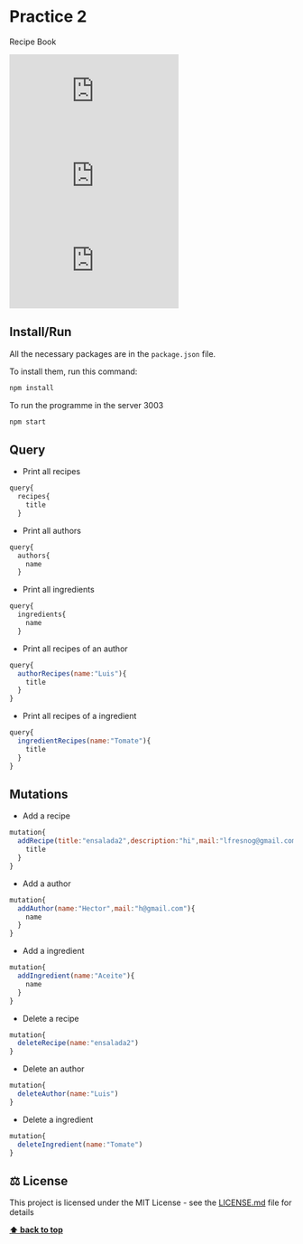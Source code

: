 # Practice 2 

Recipe Book

![GitHub](https://img.shields.io/github/license/lfresnog/RecipeBook.js)
![GitHub Release Date](https://img.shields.io/github/release-date/lfresnog/RecipeBook.js)
![GitHub last commit](https://img.shields.io/github/last-commit/lfresnog/RecipeBook.js)

## Install/Run

All the necessary packages are in the `package.json` file.

To install them, run this command:

```js
npm install
```

To run the programme in the server 3003

```js
npm start
```
## Query

- Print all recipes

```js
query{
  recipes{
    title
  }
```

- Print all authors

```js
query{
  authors{
    name
  }
```
- Print all ingredients

```js
query{
  ingredients{
    name
  }
```

- Print all recipes of an author

```js
query{
  authorRecipes(name:"Luis"){
    title
  }
}
```

- Print all recipes of a ingredient

```js
query{
  ingredientRecipes(name:"Tomate"){
    title
  }
}
```

## Mutations

- Add a recipe

```js
mutation{
  addRecipe(title:"ensalada2",description:"hi",mail:"lfresnog@gmail.com",ingredients:["1","2"]){
    title
  }
}
```

- Add a author

```js
mutation{
  addAuthor(name:"Hector",mail:"h@gmail.com"){
    name
  }
}
```

- Add a ingredient

```js
mutation{
  addIngredient(name:"Aceite"){
    name
  }
}
```

- Delete a recipe

```js
mutation{
  deleteRecipe(name:"ensalada2")
}
```

- Delete an author

```js
mutation{
  deleteAuthor(name:"Luis")
}
```

- Delete a ingredient

```js
mutation{
  deleteIngredient(name:"Tomate")
}
```

## ⚖️ License

This project is licensed under the MIT License - see the [LICENSE.md](https://github.com/JaimeDordio/rickymorty/blob/master/LICENSE) file for details

**[⬆ back to top](#features)**
